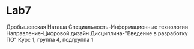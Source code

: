 # Lab7
Дробышевская
Наташа
Специальность-Информационные технологии
Направление-Цифровой дизайн
Дисциплина-"Введение в разработку ПО"
Курс 1, группа 4, подгруппа 1
